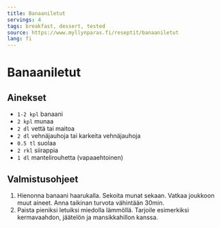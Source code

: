```yaml
---
title: Banaaniletut
servings: 4
tags: breakfast, dessert, tested
source: https://www.myllynparas.fi/reseptit/banaaniletut
lang: fi
---
```


# Banaaniletut

## Ainekset

- `1-2 kpl` banaani
- `2 kpl` munaa
- `2 dl` vettä tai maitoa
- `2 dl` vehnäjauhoja tai karkeita vehnäjauhoja
- `0.5 tl` suolaa
- `2 rkl` siirappia
- `1 dl` mantelirouhetta (vapaaehtoinen)

## Valmistusohjeet

1. Hienonna banaani haarukalla. Sekoita munat sekaan. Vatkaa joukkoon muut aineet. Anna taikinan turvota vähintään 30min.
1. Paista pieniksi letuiksi miedolla lämmöllä. Tarjoile esimerkiksi kermavaahdon, jäätelön ja mansikkahillon kanssa.
